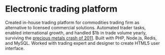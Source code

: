 # Electronic trading platform

Created in-house trading platform for commodities trading firm as
alternative to licensed commercial solutions.
Automated trader tasks,
enabled international growth,
and handled $1b in trade volume yearly, surviving the [precious metals
crash of 2011][crash].
Built with PHP, Node.js, Redis, and MySQL.
Worked with trading expert and designer to create HTML5 user interface.

[crash]: http://latimesblogs.latimes.com/money_co/2011/09/gold-may-not-be-quite-the-safe-haven-that-some-investors-had-hoped-the-price-of-gold-skidded-to-its-lowest-level-in-almost.html
